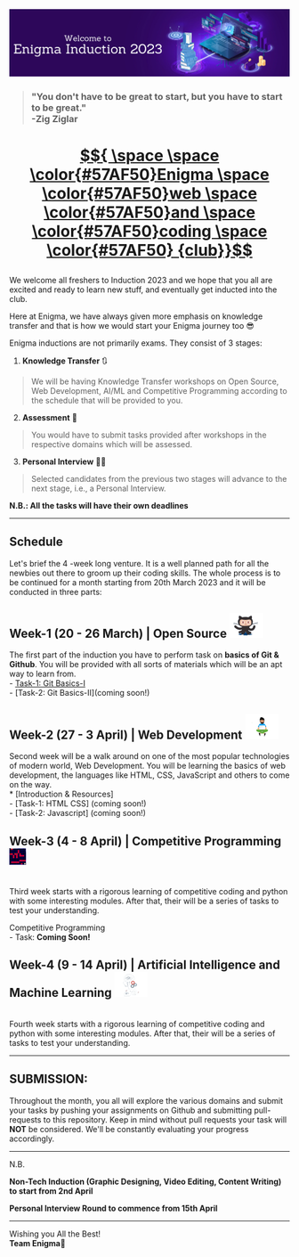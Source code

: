 <img src="./assets/banner.png">

>### "You don't have to be great to start, but you have to start to be great." <br> -Zig Ziglar


<h1>
<a target="_blank" href="https://enigmavssut.com/">

$${ \space   \space  \color{#57AF50}Enigma \space \color{#57AF50}web  \space \color{#57AF50}and  \space \color{#57AF50}coding  \space \color{#57AF50} {club}}$$



</a> 

</h1>
We welcome all freshers to Induction 2023 and we hope that you all are excited and ready to learn new stuff, and eventually get inducted into the club.



Here at Enigma, we have always given more emphasis on knowledge transfer and that is how we would start your Enigma journey too 😎

Enigma inductions are not primarily exams. They consist of 3 stages:

1. **Knowledge Transfer** 🔃
> We will be having Knowledge Transfer workshops on Open Source, Web Development, AI/ML and Competitive Programming according to the schedule that will be provided to you.


2. **Assessment** 🏹
> You would have to submit tasks provided after workshops in the respective domains which will be assessed.


3. **Personal Interview** 👨‍⚖️
> Selected candidates from the previous two stages will advance to the next stage, i.e., a Personal Interview.


__N.B.: All the tasks will have their own deadlines__

<hr>

## Schedule

Let's brief the 4 -week long venture. It is a well planned path for all the newbies out there to groom up their coding skills. The whole process is to be continued for a month starting from 20th March 2023 and it will be conducted in three parts:

## Week-1 (20 - 26 March) | Open Source <img src="./assets/octocat-github.gif" width="60">
The first part of the induction you have to perform task on **basics of Git & Github**. You will be provided with all sorts of materials which will be an apt way to learn from.<br>
    - [Task-1: Git Basics-I](./Open_Source/Task-1/)<br>
    - [Task-2: Git Basics-II](coming soon!)
<br>
## Week-2 (27 - 3 April) | Web Development <img src="./assets/webdev.gif" width="60">
Second week will be a walk around on one of the most popular technologies of modern world, Web Development. You will be learning the basics of web development, the languages like HTML, CSS, JavaScript and others to come on the way.<br>
    * [Introduction & Resources]<br>
    - [Task-1: HTML CSS] (coming soon!)<br>
    - [Task-2: Javascript] (coming soon!)
<br>

## Week-3 (4 - 8 April) | Competitive Programming <img src="./assets/maze.gif" width="30">
<br>
Third week starts with a rigorous learning of competitive coding and python with some interesting modules. After that, their will be a series of tasks to test your understanding.

Competitive Programming<br>
    - Task: **Coming Soon!**
<br>
## Week-4 (9 - 14 April) | Artificial Intelligence and Machine Learning <img src="./assets/Ai.gif" width="60">
<br>
Fourth week starts with a rigorous learning of competitive coding and python with some interesting modules. After that, their will be a series of tasks to test your understanding.


<hr>

## SUBMISSION:
Throughout the month, you all will explore the various domains and submit your tasks by pushing your assignments on Github and submitting pull-requests to this repository. Keep in mind without pull requests your task will **NOT** be considered. We'll be constantly evaluating your progress accordingly.
<hr>
N.B.<br>

__Non-Tech Induction (Graphic Designing, Video Editing, Content Writing) to start from 2nd April__

**Personal Interview Round to commence from 15th April**

<hr>

Wishing you All the Best! <br>
**Team Enigma**💚
